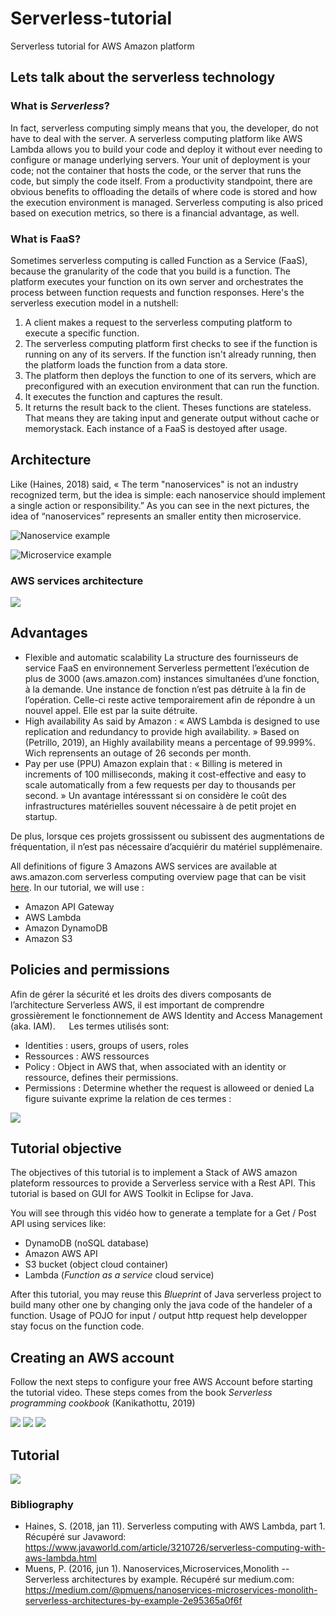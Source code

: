 # Serverless-tutorial
Serverless tutorial for AWS Amazon platform

## Lets talk about the serverless technology

### What is *Serverless*?

In fact, serverless computing simply means that you, the developer, do not have to deal with the server. A serverless computing platform like AWS Lambda allows you to build your code and deploy it without ever needing to configure or manage underlying servers. Your unit of deployment is your code; not the container that hosts the code, or the server that runs the code, but simply the code itself. From a productivity standpoint, there are obvious benefits to offloading the details of where code is stored and how the execution environment is managed. Serverless computing is also priced based on execution metrics, so there is a financial advantage, as well. 

### What is FaaS?

Sometimes serverless computing is called Function as a Service (FaaS), because the granularity of the code that you build is a function. The platform executes your function on its own server and orchestrates the process between function requests and function responses.
Here's the serverless execution model in a nutshell:
1.	A client makes a request to the serverless computing platform to execute a specific function.
2.	The serverless computing platform first checks to see if the function is running on any of its servers. If the function isn't already running, then the platform loads the function from a data store.
3.	The platform then deploys the function to one of its servers, which are preconfigured with an execution environment that can run the function.
4.	It executes the function and captures the result.
5.	It returns the result back to the client.
Theses functions are stateless. That means they are taking input and generate output without cache or memorystack. Each instance of a FaaS is destoyed after usage.

## Architecture

Like (Haines, 2018) said, « The term "nanoservices" is not an industry recognized term, but the idea is simple: each nanoservice should implement a single action or responsibility.”
As you can see in the next pictures, the idea of “nanoservices” represents an smaller entity then microservice. 

![Nanoservice example](https://github.com/team35mazda/Serverless-tutorial/blob/master/Tutorial%20assets/nanoservices.png)

![Microservice example](https://github.com/team35mazda/Serverless-tutorial/blob/master/Tutorial%20assets/Microservices.png)

### AWS services architecture

![](https://github.com/team35mazda/Serverless-tutorial/blob/master/Tutorial%20assets/AWSDeploymentDiagram.png)



## Advantages

-	Flexible and automatic scalability
La structure des fournisseurs de service FaaS en environnement Serverless permettent l’exécution de plus de 3000 (aws.amazon.com) instances simultanées d’une fonction, à la demande. Une instance de fonction n’est pas détruite à la fin de l’opération. Celle-ci reste active temporairement afin de répondre à un nouvel appel. Elle est par la suite détruite.
-	High availability
As said by Amazon : « AWS Lambda is designed to use replication and redundancy to provide high availability. » Based on (Petrillo, 2019), an Highly availability means a percentage of 99.999%. Wich reprensents an outage of 26 seconds per month.
-	Pay per use (PPU) 
Amazon explain that : « Billing is metered in increments of 100 milliseconds, making it cost-effective and easy to scale automatically from a few requests per day to thousands per second. » 
Un avantage intéresssant si on considère le coût des infrastructures matérielles souvent nécessaire à de petit projet en startup.

De plus, lorsque ces projets grossissent ou subissent des augmentations de fréquentation, il n’est pas nécessaire d’acquiérir du matériel supplémenaire.

All definitions of figure 3 Amazons AWS services are available at aws.amazon.com serverless computing overview page that can be visit [here](https://aws.amazon.com/serverless/?nc1=h_ls).
In our tutorial, we will use :
-	Amazon API Gateway
-	AWS Lambda
-	Amazon DynamoDB
-	Amazon S3

## Policies and permissions
Afin de gérer la sécurité et les droits des divers composants de l’architecture Serverless AWS, il est important de comprendre grossièrement le fonctionnement de AWS Identity and Access Management (aka. IAM).
 
Les termes utilisés sont:
-	Identities : users, groups of users, roles
-	Ressources : AWS ressources
-	Policy : Object in AWS that, when associated with an identity or ressource, defines their permissions.
-	 Permissions : Determine whether the request is alloweed or denied
La figure suivante exprime la relation de ces termes :

![](https://github.com/team35mazda/Serverless-tutorial/blob/master/Tutorial%20assets/AWSRoleDiagram.png)





## Tutorial objective
The objectives of this tutorial is to implement a Stack of AWS amazon plateform ressources to provide a Serverless service with a Rest API. This tutorial is based on GUI for AWS Toolkit in Eclipse for Java.

You will see through this vidéo how to generate a template for a Get / Post API using services like:
- DynamoDB (noSQL database)
- Amazon AWS API
- S3 bucket (object cloud container)
- Lambda (*Function as a service* cloud service)

After this tutorial, you may reuse this *Blueprint* of Java serverless project to build many other one by changing only the java code of the handeler of a function. Usage of POJO for input / output http request help developper stay focus on the function code.

## Creating an AWS account

Follow the next steps to configure your free AWS Account before starting the tutorial video. These steps comes from the book *Serverless programming cookbook* (Kanikathottu, 2019)

![](https://github.com/team35mazda/Serverless-tutorial/blob/master/Tutorial%20assets/howto1.png)
![](https://github.com/team35mazda/Serverless-tutorial/blob/master/Tutorial%20assets/howto2.png)
![](https://github.com/team35mazda/Serverless-tutorial/blob/master/Tutorial%20assets/howto3.png)


## Tutorial
[![](https://github.com/team35mazda/Serverless-tutorial/blob/master/Tutorial%20assets/YoutubeShot.PNG)](https://youtu.be/7YXbP4EtYwU)

### Bibliography

- Haines, S. (2018, jan 11). Serverless computing with AWS Lambda, part 1. Récupéré sur Javaword: https://www.javaworld.com/article/3210726/serverless-computing-with-aws-lambda.html
- Muens, P. (2016, jun 1). Nanoservices,Microservices,Monolith -- Serverless architectures by example. Récupéré sur medium.com: https://medium.com/@pmuens/nanoservices-microservices-monolith-serverless-architectures-by-example-2e95365a0f6f




